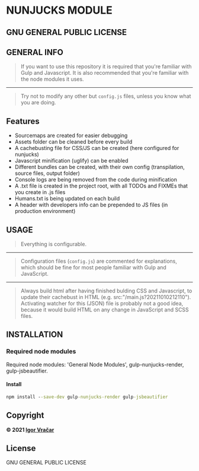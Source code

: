 # NUNJUCKS MODULE

## GNU GENERAL PUBLIC LICENSE

## GENERAL INFO

> If you want to use this repository it is required that you're familiar with Gulp and Javascript.
> It is also recommended that you're familiar with the node modules it uses.

---

> Try not to modify any other but `config.js` files, unless you know what you are doing.

## Features

-  Sourcemaps are created for easier debugging
-  Assets folder can be cleaned before every build
-  A cachebusting file for CSS/JS can be created (here configured for nunjucks)
-  Javascript minification (uglify) can be enabled
-  Different bundles can be created, with their own config (transpilation, source files, output folder)
-  Console logs are being removed from the code during minification
-  A .txt file is created in the project root, with all TODOs and FIXMEs that you create in .js files
-  Humans.txt is being updated on each build
-  A header with developers info can be prepended to JS files (in production environment)

## USAGE

> Everything is configurable.

---

> Configuration files (`config.js`) are commented for explanations, which should be fine for most people familiar with Gulp and JavaScript.

---

> Always build html after having finished bulding CSS and Javascript, to update their cachebust in HTML (e.g. src:"/main.js?20211010212110").
> Activating watcher for this (JSON) file is probably not a good idea, because it would build HTML on any change in JavaScript and SCSS files.

## INSTALLATION

### Required node modules

Required node modules: 'General Node Modules', gulp-nunjucks-render, gulp-jsbeautifier.

#### Install

```cmd
npm install --save-dev gulp-nunjucks-render gulp-jsbeautifier
```

## Copyright

**© 2021 [Igor Vračar](https://www.igorvracar.com)**

## License

GNU GENERAL PUBLIC LICENSE
